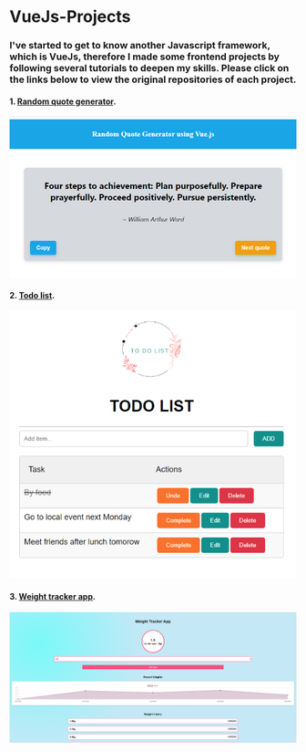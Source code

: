 # VueJs-Projects

### I've started to get to know another Javascript framework, which is VueJs, therefore I made some frontend projects by following several tutorials to deepen my skills. Please click on the links below to view the original repositories of each project.
#### 1. [Random quote generator](https://github.com/Nguyen-Thi-HuyenK/VueJs-Projects/tree/main/quote-generator).
![Quote generator](https://github.com/Nguyen-Thi-HuyenK/VueJs-Projects/blob/main/quote-generator/src/assets/Screenshot%202024-10-02%20105846.png)
#### 2. [Todo list](https://github.com/Nguyen-Thi-HuyenK/VueJs-Projects/tree/main/todo-list).
![Todo list](https://github.com/Nguyen-Thi-HuyenK/VueJs-Projects/blob/main/todo-list/src/assets/Screenshot%202024-10-01%20133521.png)
#### 3. [Weight tracker app](https://github.com/Nguyen-Thi-HuyenK/VueJs-Projects/tree/main/weight-tracker-app).
![Weight tracker app](https://github.com/Nguyen-Thi-HuyenK/VueJs-Projects/blob/main/weight-tracker-app/src/assets/weight-tracker-app.png)

